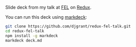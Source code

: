 Slide deck from my talk at [FEL](http://www.frontendlondon.co.uk/) on [Redux](redux.js.org).

You can run this deck using [markdeck](https://github.com/djgrant/markdeck):

```bash
git clone https://github.com/djgrant/redux-fel-talk.git
cd redux-fel-talk
npm install -g markdeck
markdeck deck.md
```
